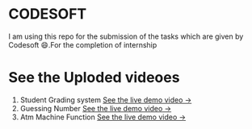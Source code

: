 # CODESOFT
I am using this repo for the submission of the tasks which are given by Codesoft 😄.For the completion of internship 

# See the Uploded videoes
1) Student Grading system [See the live demo video →](https://www.youtube.com/watch?v=xWtgQiChgC8)
2) Guessing Number [See the live demo video →](https://www.youtube.com/watch?v=9DRQRWWVnEI)
3) Atm Machine Function [See the live demo video →](https://www.youtube.com/watch?v=VEuuRCFcC9A)
